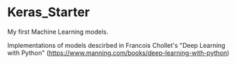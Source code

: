 # Keras_Starter
My first Machine Learning models.

Implementations of models descirbed in Francois Chollet's "Deep Learning with Python" 
(https://www.manning.com/books/deep-learning-with-python)
